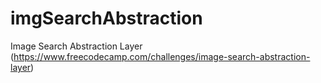 # imgSearchAbstraction
Image Search Abstraction Layer (https://www.freecodecamp.com/challenges/image-search-abstraction-layer)
